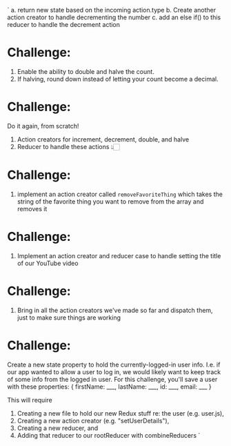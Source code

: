 `
a. return new state based on the incoming action.type
b. Create another action creator to handle decrementing the number
c. add an else if() to this reducer to handle the decrement action

# Challenge:
1. Enable the ability to double and halve the count.
2. If halving, round down instead of letting your count become a decimal.

# Challenge:
Do it again, from scratch!
1. Action creators for increment, decrement, double, and halve
2. Reducer to handle these actions 👆🏻

# Challenge: 
1. implement an action creator called `removeFavoriteThing` 
which takes the string of the favorite thing you want to remove from the array and removes it

# Challenge:
1. Implement an action creator and reducer case to handle setting the title of our YouTube video

# Challenge:
1. Bring in all the action creators we've made so far and dispatch them, just to make sure things are working

# Challenge:
Create a new state property to hold the currently-logged-in user info. I.e. if our app wanted to allow a user to log in, we would likely want to keep track of some info from the logged in user. For this challenge, you'll save a user with these properties:
{
     firstName: ___,
     lastName: ___,
     id: ___,
     email: ___
}

This will require 
1. Creating a new file to hold our new Redux stuff re: the user (e.g. user.js),
2. Creating a new action creator (e.g. "setUserDetails"),
3. Creating a new reducer, and 
4. Adding that reducer to our rootReducer with combineReducers
`
